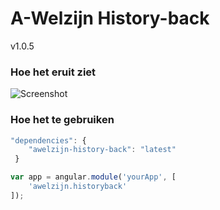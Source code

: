 # A-Welzijn History-back

v1.0.5

### Hoe het eruit ziet

![Screenshot](http://i219.photobucket.com/albums/cc319/Gnomepy/historyback_zpsp8mnqpat.jpg)

### Hoe het te gebruiken

```javascript
"dependencies": {
	"awelzijn-history-back": "latest"
 }
```
```javascript
var app = angular.module('yourApp', [
	'awelzijn.historyback'
]);
```